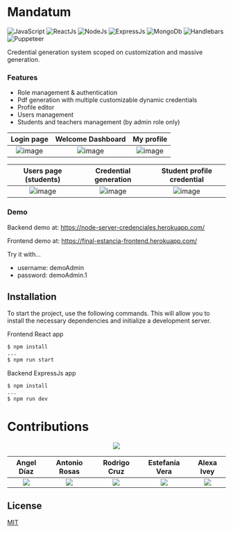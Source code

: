 # Mandatum
<div>
<img alt="JavaScript" src="https://img.shields.io/badge/JavaScript-ffc70f?style=for-the-badge&logo=javascript&logoColor=white" />
<img alt="ReactJs" src="https://img.shields.io/badge/ReactJs-45b8d8?style=for-the-badge&logo=react&logoColor=white" />
<img alt="NodeJs" src="https://img.shields.io/badge/NodeJs-43853d?style=for-the-badge&logo=node.js&logoColor=white" />
<img alt="ExpressJs" src="https://img.shields.io/badge/ExpressJs-2e2e2e?style=for-the-badge&logo=express&logoColor=white" />
<img alt="MongoDb" src="https://img.shields.io/badge/MongoDb-13aa52?style=for-the-badge&logo=mongodb&logoColor=white" />
<img alt="Handlebars" src="https://img.shields.io/badge/Handlebars-e3751b?style=for-the-badge&logo=handlebarsdotjs&logoColor=white" />
<img alt="Puppeteer" src="https://img.shields.io/badge/Puppeteer-2e2e2e?style=for-the-badge&logo=puppeteer&logoColor=white" />
</div>

Credential generation system scoped on customization and massive generation.

### Features
- Role management & authentication
- Pdf generation with multiple customizable dynamic credentials
- Profile editor
- Users management
- Students and teachers management (by admin role only)

Login page | Welcome Dashboard | My profile
:-------------------------:|:-------------------------:|:-------------------------:
![image](https://user-images.githubusercontent.com/47422372/154523637-075af536-c012-4911-bd7b-c71514a29905.png) | ![image](https://user-images.githubusercontent.com/47422372/154523681-cdeec312-d2c4-4b27-b65d-84f7fd0bdb77.png) | ![image](https://user-images.githubusercontent.com/47422372/154523762-e7918351-f46b-4914-9316-68c16e96516b.png)


Users page (students)| Credential generation | Student profile credential  | 
:-------------------------:|:-------------------------:|:-------------------------:
![image](https://user-images.githubusercontent.com/47422372/154523828-c8eab064-91e9-4ce7-b23d-a3f1fca5da07.png) | ![image](https://user-images.githubusercontent.com/47422372/154523881-01650b9f-0607-41e7-be76-d17a5f5e2932.png) | ![image](https://user-images.githubusercontent.com/47422372/154523940-3d703cbb-3d4f-4e09-b595-e3715d757ead.png)




### Demo

Backend demo at: https://node-server-credenciales.herokuapp.com/

Frontend demo at: https://final-estancia-frontend.herokuapp.com/

Try it with... 
 - username: demoAdmin
 - password: demoAdmin.1

## Installation

To start the project, use the following commands. This will allow you to install the necessary dependencies and initialize a development server.

Frontend React app

```bash
$ npm install
...
$ npm run start 
```

Backend ExpressJs app 

```bash
$ npm install
...
$ npm run dev 
```
# Contributions
<div align="center"> 
  
![](http://ForTheBadge.com/images/badges/built-with-love.svg)

  Angel Díaz | Antonio Rosas | Rodrigo Cruz | Estefanía Vera | Alexa Ivey
  :-------------------------:|:-------------------------:|:-------------------------:|:-------------------------:|:-------------------------:
  [![](https://img.shields.io/badge/AngelDiazMera-100000?style=for-the-badge&logo=github&logoColor=white)](https://github.com/AngelDiazMera/) | [![](https://img.shields.io/badge/Antonio152-100000?style=for-the-badge&logo=github&logoColor=white)](https://github.com/Antonio152/) | [![](https://img.shields.io/badge/rodrigocrz-100000?style=for-the-badge&logo=github&logoColor=white)](https://github.com/rodrigocrz/) | [![](https://img.shields.io/badge/Estefaniavera-100000?style=for-the-badge&logo=github&logoColor=white)](https://github.com/Estefaniavera/) | [![](https://img.shields.io/badge/Ale5913-100000?style=for-the-badge&logo=github&logoColor=white)](https://github.com/Ale5913/)
</div>

## License
[MIT](https://choosealicense.com/licenses/mit/)
